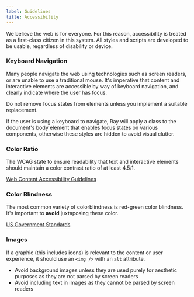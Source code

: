 ```yaml
---
label: Guidelines
title: Accessibility
---
```


<page-intro>We believe the web is for everyone. For this reason, accessibility is treated as a first-class citizen in this system. All styles and scripts are developed to be usable, regardless of disability or device.</page-intro>

### Keyboard Navigation

Many people navigate the web using technologies such as screen readers, or are unable to use a traditional mouse. It's imperative that content and interactive elements are accessible by way of keyboard navigation, and clearly indicate where the user has focus.

Do not remove focus states from elements unless you implement a suitable replacement.

If the user is using a keyboard to navigate, Ray will apply a class to the document's body element that enables focus states on various components, otherwise these styles are hidden to avoid visual clutter.

### Color Ratio

The WCAG state to ensure readability that text and interactive elements should maintain a color contrast ratio of at least 4.5:1.

[Web Content Accessibility Guidelines](https://developer.mozilla.org/en-US/docs/Web/Accessibility/Understanding_WCAG)

### Color Blindness

The most common variety of colorblindness is red-green color blindness. It's important to **avoid** juxtaposing these color.

[US Government Standards](https://designsystem.digital.gov/design-tokens/color/overview/)

### Images

If a graphic (this includes icons) is relevant to the content or user experience, it should use an `<img />` with an `alt` attribute.

- Avoid background images unless they are used purely for aesthetic purposes as they are not parsed by screen readers
- Avoid including text in images as they cannot be parsed by screen readers
